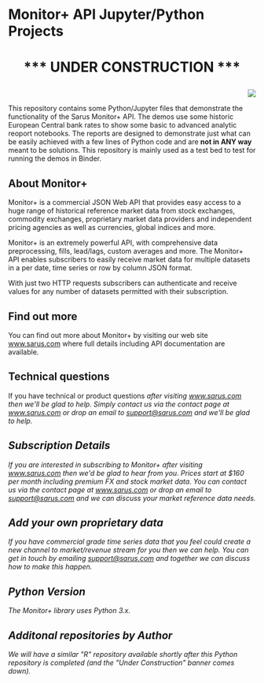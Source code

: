 # Monitor+ API Jupyter/Python Projects
<h1>
<p align="center">
 <b>***  UNDER CONSTRUCTION  ***</b>
</p>
 </h1>
<p align="right">
  <img src="https://www.sarus.com/resources/images/monitorPlus.png">
</p>


This repository contains some Python/Jupyter files that demonstrate the functionality of the Sarus Monitor+ API.
The demos use some historic European Central bank rates to show some basic to advanced analytic reoport notebooks.
The reports are designed to demonstrate just what can be easily achieved with a few lines of Python code and are <b>not in ANY way</b> meant to be solutions. 
This repository is mainly used as a test bed to test for running the demos in Binder.

## About Monitor+
Monitor+ is a commercial JSON Web API that provides easy access to a huge range of historical reference market data from stock exchanges, commodity exchanges, proprietary market data providers and independent pricing agencies as well as currencies, global indices and more.

Monitor+ is an extremely powerful API, with comprehensive data preprocessing, fills, lead/lags, custom averages and more. The Monitor+ API  enables subscribers to easily receive market data for multiple datasets in a per date, time series or row by column JSON format.

With just two HTTP requests subscribers can authenticate and receive values for any number of datasets permitted with their subscription.


## Find out more
You can find out more about Monitor+ by visiting our web site www.sarus.com where full details including API documentation are available.


## Technical questions
If you have technical or product questions <i>after<i> visiting www.sarus.com then we'll be glad to help.
Simply contact us via the contact page at www.sarus.com  or drop an email to support@sarus.com and we'll be glad to help.


## Subscription Details
If you are interested in subscribing to Monitor+ <i>after<i> visiting www.sarus.com  then we'd be glad to hear from you.
Prices start at  $160 per month including premium FX and stock market data.  You can contact us via the contact page at www.sarus.com or drop an email to support@sarus.com and we can discuss your market reference data needs.


## Add your own proprietary data
If you have commercial grade time series data that you feel could create a new channel to market/revenue stream for you then we can help. 
You can get in touch by emailing support@sarus.com and together we can discuss how to make this happen.


## Python Version
The Monitor+ library uses Python 3.x.


## Additonal repositories by Author
We  will have a similar "R" repository available shortly after this Python repository is completed (and the "Under Construction"  banner comes down).
